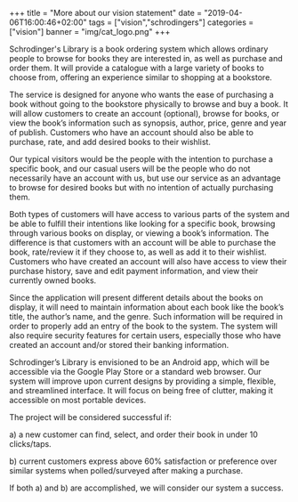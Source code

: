 +++
title = "More about our vision statement"
date = "2019-04-06T16:00:46+02:00"
tags = ["vision","schrodingers"]
categories = ["vision"]
banner = "img/cat_logo.png"
+++

Schrodinger's Library is a book ordering system which allows ordinary people to browse for books they are interested in, as well as purchase and order them. It will provide a catalogue with a large variety of books to choose from, offering an experience similar to shopping at a bookstore.

The service is designed for anyone who wants the ease of purchasing a book without going to the bookstore physically to browse and buy a book. It will allow customers to create an account (optional), browse for books, or view the book’s information such as synopsis, author, price, genre and year of publish. Customers who have an account should also be able to purchase, rate, and add desired books to their wishlist.

Our typical visitors would be the people with the intention to purchase a specific book, and our casual users will be the people who do not necessarily have an account with us, but use our service as an advantage to browse for desired books but with no intention of actually purchasing them.

Both types of customers will have access to various parts of the system and be able to fulfill their intentions like looking for a specific book, browsing through various books on display, or viewing a book’s information. The difference is that customers with an account will be able to purchase the book, rate/review it if they choose to, as well as add it to their wishlist. Customers who have created an account will also have access to view their purchase history, save and edit payment information, and view their currently owned books.

Since the application will present different details about the books on display, it will need to maintain information about each book like the book’s title, the author’s name, and the genre. Such information will be required in order to properly add an entry of the book to the system. The system will also require security features for certain users, especially those who have created an account and/or stored their banking information.

Schrodinger’s Library is envisioned to be an Android app, which will be accessible via the Google Play Store or a standard web browser. Our system will improve upon current designs by providing a simple, flexible, and streamlined interface. It will focus on being free of clutter, making it accessible on most portable devices.

The project will be considered successful if:

a) a new customer can find, select, and order their book in under 10 clicks/taps.

b) current customers express above 60% satisfaction or preference over similar systems when polled/surveyed after making a purchase.

If both a) and b) are accomplished, we will consider our system a success.
